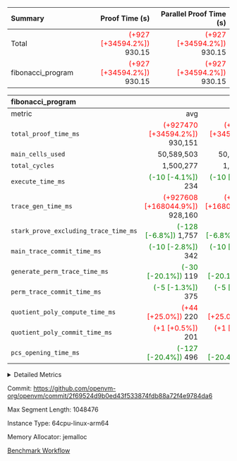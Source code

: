 | Summary | Proof Time (s) | Parallel Proof Time (s) |
|:---|---:|---:|
| Total | <span style='color: red'>(+927 [+34594.2%])</span> 930.15 | <span style='color: red'>(+927 [+34594.2%])</span> 930.15 |
| fibonacci_program | <span style='color: red'>(+927 [+34594.2%])</span> 930.15 | <span style='color: red'>(+927 [+34594.2%])</span> 930.15 |


| fibonacci_program |||||
|:---|---:|---:|---:|---:|
|metric|avg|sum|max|min|
| `total_proof_time_ms ` | <span style='color: red'>(+927470 [+34594.2%])</span> 930,151 | <span style='color: red'>(+927470 [+34594.2%])</span> 930,151 | <span style='color: red'>(+927470 [+34594.2%])</span> 930,151 | <span style='color: red'>(+927470 [+34594.2%])</span> 930,151 |
| `main_cells_used     ` |  50,589,503 |  50,589,503 |  50,589,503 |  50,589,503 |
| `total_cycles        ` |  1,500,277 |  1,500,277 |  1,500,277 |  1,500,277 |
| `execute_time_ms     ` | <span style='color: green'>(-10 [-4.1%])</span> 234 | <span style='color: green'>(-10 [-4.1%])</span> 234 | <span style='color: green'>(-10 [-4.1%])</span> 234 | <span style='color: green'>(-10 [-4.1%])</span> 234 |
| `trace_gen_time_ms   ` | <span style='color: red'>(+927608 [+168044.9%])</span> 928,160 | <span style='color: red'>(+927608 [+168044.9%])</span> 928,160 | <span style='color: red'>(+927608 [+168044.9%])</span> 928,160 | <span style='color: red'>(+927608 [+168044.9%])</span> 928,160 |
| `stark_prove_excluding_trace_time_ms` | <span style='color: green'>(-128 [-6.8%])</span> 1,757 | <span style='color: green'>(-128 [-6.8%])</span> 1,757 | <span style='color: green'>(-128 [-6.8%])</span> 1,757 | <span style='color: green'>(-128 [-6.8%])</span> 1,757 |
| `main_trace_commit_time_ms` | <span style='color: green'>(-10 [-2.8%])</span> 342 | <span style='color: green'>(-10 [-2.8%])</span> 342 | <span style='color: green'>(-10 [-2.8%])</span> 342 | <span style='color: green'>(-10 [-2.8%])</span> 342 |
| `generate_perm_trace_time_ms` | <span style='color: green'>(-30 [-20.1%])</span> 119 | <span style='color: green'>(-30 [-20.1%])</span> 119 | <span style='color: green'>(-30 [-20.1%])</span> 119 | <span style='color: green'>(-30 [-20.1%])</span> 119 |
| `perm_trace_commit_time_ms` | <span style='color: green'>(-5 [-1.3%])</span> 375 | <span style='color: green'>(-5 [-1.3%])</span> 375 | <span style='color: green'>(-5 [-1.3%])</span> 375 | <span style='color: green'>(-5 [-1.3%])</span> 375 |
| `quotient_poly_compute_time_ms` | <span style='color: red'>(+44 [+25.0%])</span> 220 | <span style='color: red'>(+44 [+25.0%])</span> 220 | <span style='color: red'>(+44 [+25.0%])</span> 220 | <span style='color: red'>(+44 [+25.0%])</span> 220 |
| `quotient_poly_commit_time_ms` | <span style='color: red'>(+1 [+0.5%])</span> 201 | <span style='color: red'>(+1 [+0.5%])</span> 201 | <span style='color: red'>(+1 [+0.5%])</span> 201 | <span style='color: red'>(+1 [+0.5%])</span> 201 |
| `pcs_opening_time_ms ` | <span style='color: green'>(-127 [-20.4%])</span> 496 | <span style='color: green'>(-127 [-20.4%])</span> 496 | <span style='color: green'>(-127 [-20.4%])</span> 496 | <span style='color: green'>(-127 [-20.4%])</span> 496 |



<details>
<summary>Detailed Metrics</summary>

| group | num_segments | keygen_time_ms | fri.log_blowup | commit_exe_time_ms |
| --- | --- | --- | --- | --- |
| fibonacci_program | 1 | 246 | 1 | 6 | 

| group | air_name | quotient_deg | interactions | constraints |
| --- | --- | --- | --- | --- |
| fibonacci_program | AccessAdapterAir<16> | 2 | 5 | 12 | 
| fibonacci_program | AccessAdapterAir<2> | 2 | 5 | 12 | 
| fibonacci_program | AccessAdapterAir<32> | 2 | 5 | 12 | 
| fibonacci_program | AccessAdapterAir<4> | 2 | 5 | 12 | 
| fibonacci_program | AccessAdapterAir<8> | 2 | 5 | 12 | 
| fibonacci_program | BitwiseOperationLookupAir<8> | 2 | 2 | 4 | 
| fibonacci_program | MemoryMerkleAir<8> | 2 | 4 | 39 | 
| fibonacci_program | PersistentBoundaryAir<8> | 2 | 3 | 7 | 
| fibonacci_program | PhantomAir | 2 | 3 | 5 | 
| fibonacci_program | Poseidon2PeripheryAir<BabyBearParameters>, 1> | 2 | 1 | 286 | 
| fibonacci_program | ProgramAir | 1 | 1 | 4 | 
| fibonacci_program | RangeTupleCheckerAir<2> | 1 | 1 | 4 | 
| fibonacci_program | Rv32HintStoreAir | 2 | 18 | 28 | 
| fibonacci_program | VariableRangeCheckerAir | 1 | 1 | 4 | 
| fibonacci_program | VmAirWrapper<Rv32BaseAluAdapterAir, BaseAluCoreAir<4, 8> | 2 | 20 | 37 | 
| fibonacci_program | VmAirWrapper<Rv32BaseAluAdapterAir, LessThanCoreAir<4, 8> | 2 | 18 | 40 | 
| fibonacci_program | VmAirWrapper<Rv32BaseAluAdapterAir, ShiftCoreAir<4, 8> | 2 | 24 | 91 | 
| fibonacci_program | VmAirWrapper<Rv32BranchAdapterAir, BranchEqualCoreAir<4> | 2 | 11 | 20 | 
| fibonacci_program | VmAirWrapper<Rv32BranchAdapterAir, BranchLessThanCoreAir<4, 8> | 2 | 13 | 35 | 
| fibonacci_program | VmAirWrapper<Rv32CondRdWriteAdapterAir, Rv32JalLuiCoreAir> | 2 | 10 | 18 | 
| fibonacci_program | VmAirWrapper<Rv32JalrAdapterAir, Rv32JalrCoreAir> | 2 | 16 | 20 | 
| fibonacci_program | VmAirWrapper<Rv32LoadStoreAdapterAir, LoadSignExtendCoreAir<4, 8> | 2 | 18 | 33 | 
| fibonacci_program | VmAirWrapper<Rv32LoadStoreAdapterAir, LoadStoreCoreAir<4> | 2 | 17 | 40 | 
| fibonacci_program | VmAirWrapper<Rv32MultAdapterAir, DivRemCoreAir<4, 8> | 2 | 25 | 84 | 
| fibonacci_program | VmAirWrapper<Rv32MultAdapterAir, MulHCoreAir<4, 8> | 2 | 24 | 31 | 
| fibonacci_program | VmAirWrapper<Rv32MultAdapterAir, MultiplicationCoreAir<4, 8> | 2 | 19 | 19 | 
| fibonacci_program | VmAirWrapper<Rv32RdWriteAdapterAir, Rv32AuipcCoreAir> | 2 | 12 | 14 | 
| fibonacci_program | VmConnectorAir | 2 | 5 | 11 | 

| group | air_name | segment | rows | prep_cols | perm_cols | main_cols | cells |
| --- | --- | --- | --- | --- | --- | --- | --- |
| fibonacci_program | AccessAdapterAir<8> | 0 | 128 |  | 16 | 17 | 4,224 | 
| fibonacci_program | BitwiseOperationLookupAir<8> | 0 | 65,536 | 3 | 8 | 2 | 655,360 | 
| fibonacci_program | MemoryMerkleAir<8> | 0 | 512 |  | 16 | 32 | 24,576 | 
| fibonacci_program | PersistentBoundaryAir<8> | 0 | 128 |  | 12 | 20 | 4,096 | 
| fibonacci_program | PhantomAir | 0 | 1 |  | 12 | 6 | 18 | 
| fibonacci_program | Poseidon2PeripheryAir<BabyBearParameters>, 1> | 0 | 256 |  | 8 | 300 | 78,848 | 
| fibonacci_program | ProgramAir | 0 | 8,192 |  | 8 | 10 | 147,456 | 
| fibonacci_program | RangeTupleCheckerAir<2> | 0 | 524,288 | 2 | 8 | 1 | 4,718,592 | 
| fibonacci_program | Rv32HintStoreAir | 0 | 4 |  | 44 | 32 | 304 | 
| fibonacci_program | VariableRangeCheckerAir | 0 | 262,144 | 2 | 8 | 1 | 2,359,296 | 
| fibonacci_program | VmAirWrapper<Rv32BaseAluAdapterAir, BaseAluCoreAir<4, 8> | 0 | 1,048,576 |  | 52 | 36 | 92,274,688 | 
| fibonacci_program | VmAirWrapper<Rv32BaseAluAdapterAir, LessThanCoreAir<4, 8> | 0 | 524,288 |  | 40 | 37 | 40,370,176 | 
| fibonacci_program | VmAirWrapper<Rv32BranchAdapterAir, BranchEqualCoreAir<4> | 0 | 262,144 |  | 28 | 26 | 14,155,776 | 
| fibonacci_program | VmAirWrapper<Rv32BranchAdapterAir, BranchLessThanCoreAir<4, 8> | 0 | 8 |  | 32 | 32 | 512 | 
| fibonacci_program | VmAirWrapper<Rv32CondRdWriteAdapterAir, Rv32JalLuiCoreAir> | 0 | 131,072 |  | 28 | 18 | 6,029,312 | 
| fibonacci_program | VmAirWrapper<Rv32JalrAdapterAir, Rv32JalrCoreAir> | 0 | 32 |  | 36 | 28 | 2,048 | 
| fibonacci_program | VmAirWrapper<Rv32LoadStoreAdapterAir, LoadStoreCoreAir<4> | 0 | 128 |  | 52 | 41 | 11,904 | 
| fibonacci_program | VmAirWrapper<Rv32RdWriteAdapterAir, Rv32AuipcCoreAir> | 0 | 16 |  | 28 | 20 | 768 | 
| fibonacci_program | VmConnectorAir | 0 | 2 | 1 | 16 | 5 | 42 | 

| group | segment | trace_gen_time_ms | total_proof_time_ms | total_cycles | total_cells | stark_prove_excluding_trace_time_ms | quotient_poly_compute_time_ms | quotient_poly_commit_time_ms | perm_trace_commit_time_ms | pcs_opening_time_ms | main_trace_commit_time_ms | main_cells_used | generate_perm_trace_time_ms | execute_time_ms |
| --- | --- | --- | --- | --- | --- | --- | --- | --- | --- | --- | --- | --- | --- | --- |
| fibonacci_program | 0 | 928,160 | 930,151 | 1,500,277 | 160,837,996 | 1,757 | 220 | 201 | 375 | 496 | 342 | 50,589,503 | 119 | 234 | 

| group | segment | trace_height_constraint | weighted_sum | threshold |
| --- | --- | --- | --- | --- |
| fibonacci_program | 0 | 0 | 3,932,542 | 2,013,265,921 | 
| fibonacci_program | 0 | 1 | 10,749,400 | 2,013,265,921 | 
| fibonacci_program | 0 | 2 | 1,966,271 | 2,013,265,921 | 
| fibonacci_program | 0 | 3 | 10,749,532 | 2,013,265,921 | 
| fibonacci_program | 0 | 4 | 1,664 | 2,013,265,921 | 
| fibonacci_program | 0 | 5 | 640 | 2,013,265,921 | 
| fibonacci_program | 0 | 6 | 7,209,100 | 2,013,265,921 | 
| fibonacci_program | 0 | 7 |  | 2,013,265,921 | 
| fibonacci_program | 0 | 8 | 35,535,101 | 2,013,265,921 | 

</details>


Commit: https://github.com/openvm-org/openvm/commit/2f69524d9b0ed43f533874fdb88a72f4e9784da6

Max Segment Length: 1048476

Instance Type: 64cpu-linux-arm64

Memory Allocator: jemalloc

[Benchmark Workflow](https://github.com/openvm-org/openvm/actions/runs/15617826900)
